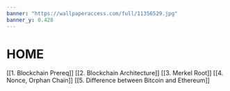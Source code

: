 ```yaml
---
banner: "https://wallpaperaccess.com/full/11356529.jpg"
banner_y: 0.428
---
```

# HOME

[[1. Blockchain Prereq]]
[[2. Blockchain Architecture]]
[[3. Merkel Root]]
[[4. Nonce, Orphan Chain]]
[[5. Difference between Bitcoin and Ethereum]]